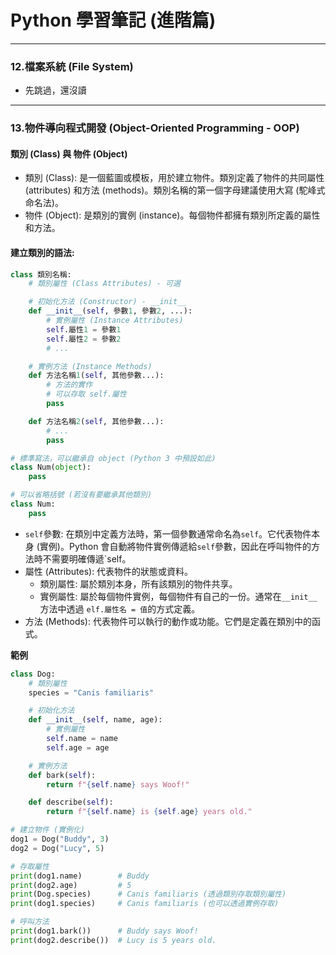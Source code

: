 # Python 學習筆記 (進階篇)

---

### 12.檔案系統 (File System)

- 先跳過，還沒讀

---

### 13.物件導向程式開發 (Object-Oriented Programming - OOP)

#### 類別 (Class) 與 物件 (Object)

- 類別 (Class): 是一個藍圖或模板，用於建立物件。類別定義了物件的共同屬性 (attributes) 和方法 (methods)。類別名稱的第一個字母建議使用大寫 (駝峰式命名法)。
- 物件 (Object): 是類別的實例 (instance)。每個物件都擁有類別所定義的屬性和方法。

#### 建立類別的語法:

```python
class 類別名稱:
    # 類別屬性 (Class Attributes) - 可選

    # 初始化方法 (Constructor) - __init__
    def __init__(self, 參數1, 參數2, ...):
        # 實例屬性 (Instance Attributes)
        self.屬性1 = 參數1
        self.屬性2 = 參數2
        # ...

    # 實例方法 (Instance Methods)
    def 方法名稱1(self, 其他參數...):
        # 方法的實作
        # 可以存取 self.屬性
        pass

    def 方法名稱2(self, 其他參數...):
        # ...
        pass

# 標準寫法，可以繼承自 object (Python 3 中預設如此)
class Num(object):
    pass

# 可以省略括號 (若沒有要繼承其他類別)
class Num:
    pass
```

- `self`參數: 在類別中定義方法時，第一個參數通常命名為`self`。它代表物件本身 (實例)。Python 會自動將物件實例傳遞給`self`參數，因此在呼叫物件的方法時不需要明確傳遞`self。
- 屬性 (Attributes): 代表物件的狀態或資料。
  - 類別屬性: 屬於類別本身，所有該類別的物件共享。
  - 實例屬性: 屬於每個物件實例，每個物件有自己的一份。通常在`__init__`方法中透過 `elf.屬性名 = 值`的方式定義。
- 方法 (Methods): 代表物件可以執行的動作或功能。它們是定義在類別中的函式。

**範例**

```python
class Dog:
    # 類別屬性
    species = "Canis familiaris"

    # 初始化方法
    def __init__(self, name, age):
        # 實例屬性
        self.name = name
        self.age = age

    # 實例方法
    def bark(self):
        return f"{self.name} says Woof!"

    def describe(self):
        return f"{self.name} is {self.age} years old."

# 建立物件 (實例化)
dog1 = Dog("Buddy", 3)
dog2 = Dog("Lucy", 5)

# 存取屬性
print(dog1.name)        # Buddy
print(dog2.age)         # 5
print(Dog.species)      # Canis familiaris (透過類別存取類別屬性)
print(dog1.species)     # Canis familiaris (也可以透過實例存取)

# 呼叫方法
print(dog1.bark())      # Buddy says Woof!
print(dog2.describe())  # Lucy is 5 years old.
```




